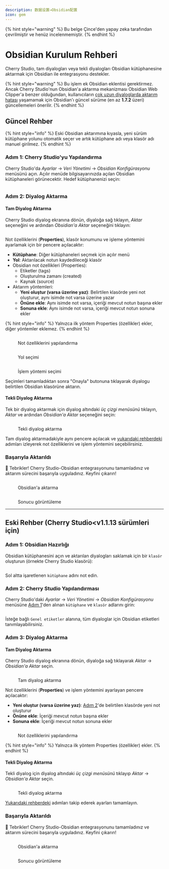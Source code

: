 ```yaml
---
description: 数据设置→Obsidian配置
icon: gem
---
```


{% hint style="warning" %}
Bu belge Çince'den yapay zeka tarafından çevrilmiştir ve henüz incelenmemiştir.
{% endhint %}

# Obsidian Kurulum Rehberi

Cherry Studio, tam diyalogları veya tekli diyalogları Obsidian kütüphanesine aktarmak için Obsidian ile entegrasyonu destekler.

{% hint style="warning" %}
Bu işlem ek Obsidian eklentisi gerektirmez. Ancak Cherry Studio'nun Obsidian'a aktarma mekanizması Obsidian Web Clipper'a benzer olduğundan, kullanıcıların [çok uzun diyaloglarda aktarım hatası](https://github.com/obsidianmd/obsidian-clipper/releases/tag/0.7.0) yaşamamak için Obsidian'ı güncel sürüme (en az **1.7.2** üzeri) güncellemeleri önerilir.
{% endhint %}

## Güncel Rehber

{% hint style="info" %}
Eski Obsidian aktarımına kıyasla, yeni sürüm kütüphane yolunu otomatik seçer ve artık kütüphane adı veya klasör adı manuel girilmez.
{% endhint %}

### Adım 1: Cherry Studio'yu Yapılandırma

Cherry Studio'da _Ayarlar_ → _Veri Yönetimi_ → _Obsidian Konfigürasyonu_ menüsünü açın. Açılır menüde bilgisayarınızda açılan Obsidian kütüphaneleri görünecektir. Hedef kütüphanenizi seçin:

<figure><img src="../.gitbook/assets/image (142).png" alt=""><figcaption></figcaption></figure>

### Adım 2: Diyalog Aktarma

#### Tam Diyalog Aktarma

Cherry Studio diyalog ekranına dönün, diyaloğa sağ tıklayın, _Aktar_ seçeneğini ve ardından _Obsidian'a Aktar_ seçeneğini tıklayın:

<figure><img src="../.gitbook/assets/image (143).png" alt=""><figcaption></figcaption></figure>

Not özelliklerini (**Properties**), klasör konumunu ve işleme yöntemini ayarlamak için bir pencere açılacaktır:

* **Kütüphane**: Diğer kütüphaneleri seçmek için açılır menü
* **Yol**: Aktarılacak notun kaydedileceği klasör
* Obsidian not özellikleri (Properties):
  * Etiketler (tags)
  * Oluşturulma zamanı (created)
  * Kaynak (source)
* Aktarım yöntemleri:
  * **Yeni oluştur (varsa üzerine yaz)**: Belirtilen klasörde yeni not oluşturur, aynı isimde not varsa üzerine yazar
  * **Önüne ekle**: Aynı isimde not varsa, içeriği mevcut notun başına ekler
  * **Sonuna ekle**: Aynı isimde not varsa, içeriği mevcut notun sonuna ekler

{% hint style="info" %}
Yalnızca ilk yöntem Properties (özellikler) ekler, diğer yöntemler eklemez.
{% endhint %}

<figure><img src="../.gitbook/assets/image (144).png" alt=""><figcaption><p>Not özelliklerini yapılandırma</p></figcaption></figure>

<figure><img src="../.gitbook/assets/image (145).png" alt=""><figcaption><p>Yol seçimi</p></figcaption></figure>

<figure><img src="../.gitbook/assets/image (146).png" alt=""><figcaption><p>İşlem yöntemi seçimi</p></figcaption></figure>

Seçimleri tamamladıktan sonra "Onayla" butonuna tıklayarak diyalogu belirtilen Obsidian klasörüne aktarın.

#### Tekli Diyalog Aktarma

Tek bir diyalog aktarmak için diyalog altındaki _üç çizgi menüsünü_ tıklayın, _Aktar_ ve ardından _Obsidian'a Aktar_ seçeneğini seçin:

<figure><img src="../.gitbook/assets/image (147).png" alt=""><figcaption><p>Tekli diyalog aktarma</p></figcaption></figure>

Tam diyalog aktarmadakiyle aynı pencere açılacak ve [yukarıdaki rehberdeki](obsidian.md#dao-chu-wan-zheng-dui-hua) adımları izleyerek not özelliklerini ve işlem yöntemini seçebilirsiniz.

### Başarıyla Aktarıldı

🎉 Tebrikler! Cherry Studio-Obsidian entegrasyonunu tamamladınız ve aktarım sürecini başarıyla uyguladınız. Keyfini çıkarın!

<figure><img src="../.gitbook/assets/image (140).png" alt=""><figcaption><p>Obsidian'a aktarma</p></figcaption></figure>

<figure><img src="../.gitbook/assets/image (139).png" alt=""><figcaption><p>Sonucu görüntüleme</p></figcaption></figure>

***

## Eski Rehber (Cherry Studio\<v1.1.13 sürümleri için)

### Adım 1: Obsidian Hazırlığı

Obsidian kütüphanesini açın ve aktarılan diyalogları saklamak için bir `klasör` oluşturun (örnekte Cherry Studio klasörü):

<figure><img src="../.gitbook/assets/image (127).png" alt=""><figcaption></figcaption></figure>

Sol altta işaretlenen `kütüphane` adını not edin.

### Adım 2: Cherry Studio Yapılandırması

Cherry Studio'daki _Ayarlar_ → _Veri Yönetimi_ → _Obsidian Konfigürasyonu_ menüsüne [Adım 1](obsidian.md#di-yi-bu)'den alınan `kütüphane` ve `klasör` adlarını girin:

<figure><img src="../.gitbook/assets/image (129).png" alt=""><figcaption></figcaption></figure>

İsteğe bağlı `Genel etiketler` alanına, tüm diyaloglar için Obsidian etiketleri tanımlayabilirsiniz.

### Adım 3: Diyalog Aktarma

#### Tam Diyalog Aktarma

Cherry Studio diyalog ekranına dönün, diyaloğa sağ tıklayarak _Aktar_ → _Obsidian'a Aktar_ seçin.

<figure><img src="../.gitbook/assets/image (138).png" alt=""><figcaption><p>Tam diyalog aktarma</p></figcaption></figure>

Not özelliklerini (**Properties**) ve işlem yöntemini ayarlayan pencere açılacaktır:
* **Yeni oluştur (varsa üzerine yaz)**: [Adım 2](obsidian.md#di-er-bu)'de belirtilen klasörde yeni not oluşturur
* **Önüne ekle**: İçeriği mevcut notun başına ekler
* **Sonuna ekle**: İçeriği mevcut notun sonuna ekler

<figure><img src="../.gitbook/assets/image (137).png" alt=""><figcaption><p>Not özelliklerini yapılandırma</p></figcaption></figure>

{% hint style="info" %}
Yalnızca ilk yöntem Properties (özellikler) ekler.
{% endhint %}

#### Tekli Diyalog Aktarma

Tekli diyalog için diyalog altındaki _üç çizgi menüsünü_ tıklayıp _Aktar_ → _Obsidian'a Aktar_ seçin.

<figure><img src="../.gitbook/assets/image (141).png" alt=""><figcaption><p>Tekli diyalog aktarma</p></figcaption></figure>

[Yukarıdaki rehberdeki](obsidian.md#dao-chu-wan-zheng-dui-hua) adımları takip ederek ayarları tamamlayın.

### Başarıyla Aktarıldı

🎉 Tebrikler! Cherry Studio-Obsidian entegrasyonunu tamamladınız ve aktarım sürecini başarıyla uyguladınız. Keyfini çıkarın!

<figure><img src="../.gitbook/assets/image (140).png" alt=""><figcaption><p>Obsidian'a aktarma</p></figcaption></figure>

<figure><img src="../.gitbook/assets/image (139).png" alt=""><figcaption><p>Sonucu görüntüleme</p></figcaption></figure>